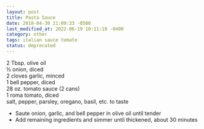 ```yaml
---
layout: post
title: Pasta Sauce
date: 2018-04-30 21:09:33 -0500
last_modified_at: 2022-06-19 10:11:18 -0400
category: other
tags: italian sauce tomato
status: deprecated
---
```

2 Tbsp. olive oil  
½ onion, diced  
2 cloves garlic, minced  
1 bell pepper, diced  
28 oz. tomato sauce (2 cans)  
1 roma tomato, diced  
salt, pepper, parsley, oregano, basil, etc. to taste  

  * Saute onion, garlic, and bell pepper in olive oil until tender
  * Add remaining ingredients and simmer until thickened, about 30 minutes


